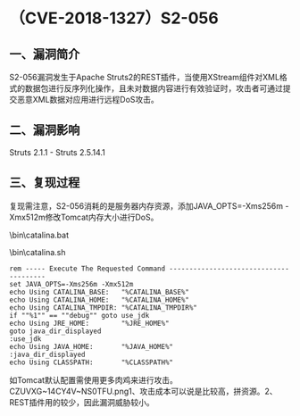 （CVE-2018-1327）S2-056
=======================

一、漏洞简介
------------

S2-056漏洞发生于Apache
Struts2的REST插件，当使用XStream组件对XML格式的数据包进行反序列化操作，且未对数据内容进行有效验证时，攻击者可通过提交恶意XML数据对应用进行远程DoS攻击。

二、漏洞影响
------------

Struts 2.1.1 - Struts 2.5.14.1

三、复现过程
------------

复现需注意，S2-056消耗的是服务器内存资源，添加JAVA\_OPTS=-Xms256m
-Xmx512m修改Tomcat内存大小进行DoS。

\\bin\\catalina.bat

\\bin\\catalina.sh

    rem ----- Execute The Requested Command ---------------------------------------
    set JAVA_OPTS=-Xms256m -Xmx512m
    echo Using CATALINA_BASE:   "%CATALINA_BASE%"
    echo Using CATALINA_HOME:   "%CATALINA_HOME%"
    echo Using CATALINA_TMPDIR: "%CATALINA_TMPDIR%"
    if ""%1"" == ""debug"" goto use_jdk
    echo Using JRE_HOME:        "%JRE_HOME%"
    goto java_dir_displayed
    :use_jdk
    echo Using JAVA_HOME:       "%JAVA_HOME%"
    :java_dir_displayed
    echo Using CLASSPATH:       "%CLASSPATH%"

如Tomcat默认配置需使用更多肉鸡来进行攻击。CZUVXG\~14CY4V\~NS0TFU.png1、攻击成本可以说是比较高，拼资源。2、REST插件用的较少，因此漏洞威胁较小。
